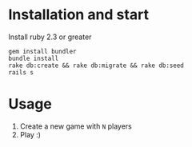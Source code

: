 # Installation and start
Install ruby 2.3 or greater

    gem install bundler
    bundle install
    rake db:create && rake db:migrate && rake db:seed
    rails s

# Usage

1. Create a new game with ``N`` players
2. Play :)
